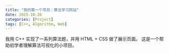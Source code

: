 ```yaml
---
title: "我的第一个项目：算法学习网站"
date: 2025-10-26
categories: [Project]
tags: [C++, Algorithm, Web]
---
```


我用 C++ 实现了一系列算法题，并用 HTML + CSS 做了展示页面。
这是一个帮助初学者理解算法可视化的小项目。
